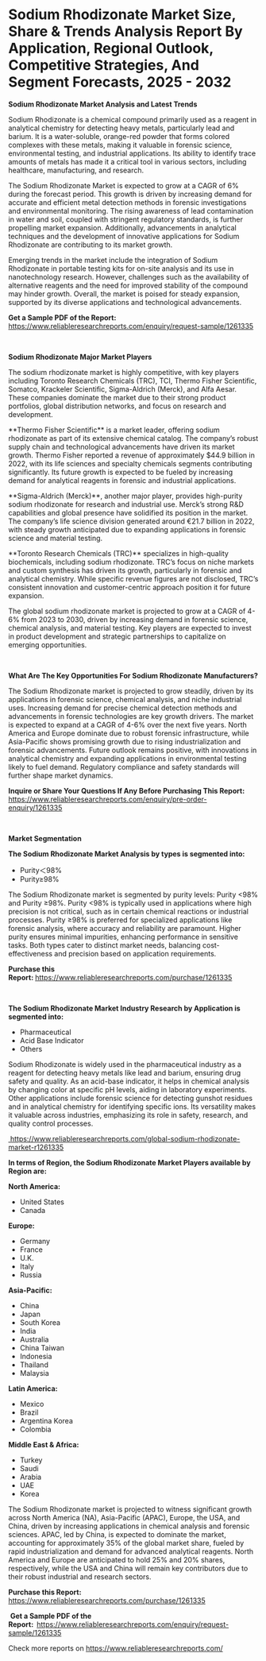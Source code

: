 <p><h1>Sodium Rhodizonate Market Size, Share & Trends Analysis Report By Application, Regional Outlook, Competitive Strategies, And Segment Forecasts, 2025 - 2032</h1></p><p><strong>Sodium Rhodizonate Market Analysis and Latest Trends</strong></p>
<p><p>Sodium Rhodizonate is a chemical compound primarily used as a reagent in analytical chemistry for detecting heavy metals, particularly lead and barium. It is a water-soluble, orange-red powder that forms colored complexes with these metals, making it valuable in forensic science, environmental testing, and industrial applications. Its ability to identify trace amounts of metals has made it a critical tool in various sectors, including healthcare, manufacturing, and research.</p><p>The Sodium Rhodizonate Market is expected to grow at a CAGR of 6% during the forecast period. This growth is driven by increasing demand for accurate and efficient metal detection methods in forensic investigations and environmental monitoring. The rising awareness of lead contamination in water and soil, coupled with stringent regulatory standards, is further propelling market expansion. Additionally, advancements in analytical techniques and the development of innovative applications for Sodium Rhodizonate are contributing to its market growth.</p><p>Emerging trends in the market include the integration of Sodium Rhodizonate in portable testing kits for on-site analysis and its use in nanotechnology research. However, challenges such as the availability of alternative reagents and the need for improved stability of the compound may hinder growth. Overall, the market is poised for steady expansion, supported by its diverse applications and technological advancements.</p></p>
<p><strong>Get a Sample PDF of the Report:&nbsp;</strong> <a href="https://www.reliableresearchreports.com/enquiry/request-sample/1261335?utm_campaign=2009&utm_medium=2&utm_source=Github&utm_content=ia&utm_term=26012025&utm_id=sodium-rhodizonate">https://www.reliableresearchreports.com/enquiry/request-sample/1261335</a></p>
<p>&nbsp;</p>
<p><strong>Sodium Rhodizonate Major Market Players</strong></p>
<p><p>The sodium rhodizonate market is highly competitive, with key players including Toronto Research Chemicals (TRC), TCI, Thermo Fisher Scientific, Somatco, Krackeler Scientific, Sigma-Aldrich (Merck), and Alfa Aesar. These companies dominate the market due to their strong product portfolios, global distribution networks, and focus on research and development.</p><p>**Thermo Fisher Scientific** is a market leader, offering sodium rhodizonate as part of its extensive chemical catalog. The company’s robust supply chain and technological advancements have driven its market growth. Thermo Fisher reported a revenue of approximately $44.9 billion in 2022, with its life sciences and specialty chemicals segments contributing significantly. Its future growth is expected to be fueled by increasing demand for analytical reagents in forensic and industrial applications.</p><p>**Sigma-Aldrich (Merck)**, another major player, provides high-purity sodium rhodizonate for research and industrial use. Merck’s strong R&D capabilities and global presence have solidified its position in the market. The company’s life science division generated around €21.7 billion in 2022, with steady growth anticipated due to expanding applications in forensic science and material testing.</p><p>**Toronto Research Chemicals (TRC)** specializes in high-quality biochemicals, including sodium rhodizonate. TRC’s focus on niche markets and custom synthesis has driven its growth, particularly in forensic and analytical chemistry. While specific revenue figures are not disclosed, TRC’s consistent innovation and customer-centric approach position it for future expansion.</p><p>The global sodium rhodizonate market is projected to grow at a CAGR of 4-6% from 2023 to 2030, driven by increasing demand in forensic science, chemical analysis, and material testing. Key players are expected to invest in product development and strategic partnerships to capitalize on emerging opportunities.</p></p>
<p>&nbsp;</p>
<p><strong>What Are The Key Opportunities For Sodium Rhodizonate Manufacturers?</strong></p>
<p><p>The Sodium Rhodizonate market is projected to grow steadily, driven by its applications in forensic science, chemical analysis, and niche industrial uses. Increasing demand for precise chemical detection methods and advancements in forensic technologies are key growth drivers. The market is expected to expand at a CAGR of 4-6% over the next five years. North America and Europe dominate due to robust forensic infrastructure, while Asia-Pacific shows promising growth due to rising industrialization and forensic advancements. Future outlook remains positive, with innovations in analytical chemistry and expanding applications in environmental testing likely to fuel demand. Regulatory compliance and safety standards will further shape market dynamics.</p></p>
<p><strong>Inquire or Share Your Questions If Any Before Purchasing This Report:</strong> <a href="https://www.reliableresearchreports.com/enquiry/pre-order-enquiry/1261335?utm_campaign=2009&utm_medium=2&utm_source=Github&utm_content=ia&utm_term=26012025&utm_id=sodium-rhodizonate">https://www.reliableresearchreports.com/enquiry/pre-order-enquiry/1261335</a></p>
<p>&nbsp;</p>
<p><strong>Market Segmentation</strong></p>
<p><strong>The Sodium Rhodizonate Market Analysis by types is segmented into:</strong></p>
<p><ul><li>Purity＜98%</li><li>Purity≥98%</li></ul></p>
<p><p>The Sodium Rhodizonate market is segmented by purity levels: Purity <98% and Purity ≥98%. Purity <98% is typically used in applications where high precision is not critical, such as in certain chemical reactions or industrial processes. Purity ≥98% is preferred for specialized applications like forensic analysis, where accuracy and reliability are paramount. Higher purity ensures minimal impurities, enhancing performance in sensitive tasks. Both types cater to distinct market needs, balancing cost-effectiveness and precision based on application requirements.</p></p>
<p><strong>Purchase this Report:&nbsp;</strong><a href="https://www.reliableresearchreports.com/purchase/1261335?utm_campaign=2009&utm_medium=2&utm_source=Github&utm_content=ia&utm_term=26012025&utm_id=sodium-rhodizonate">https://www.reliableresearchreports.com/purchase/1261335</a></p>
<p>&nbsp;</p>
<p><strong>The Sodium Rhodizonate Market Industry Research by Application is segmented into:</strong></p>
<p><ul><li>Pharmaceutical</li><li>Acid Base Indicator</li><li>Others</li></ul></p>
<p><p>Sodium Rhodizonate is widely used in the pharmaceutical industry as a reagent for detecting heavy metals like lead and barium, ensuring drug safety and quality. As an acid-base indicator, it helps in chemical analysis by changing color at specific pH levels, aiding in laboratory experiments. Other applications include forensic science for detecting gunshot residues and in analytical chemistry for identifying specific ions. Its versatility makes it valuable across industries, emphasizing its role in safety, research, and quality control processes.</p></p>
<p><a href="https://www.reliableresearchreports.com/global-sodium-rhodizonate-market-r1261335?utm_campaign=2009&utm_medium=2&utm_source=Github&utm_content=ia&utm_term=26012025&utm_id=sodium-rhodizonate">&nbsp;https://www.reliableresearchreports.com/global-sodium-rhodizonate-market-r1261335</a></p>
<p><strong>In terms of Region, the Sodium Rhodizonate Market Players available by Region are:</strong></p>
<p>
    <p> <strong> North America: </strong>
        <ul>
            <li>United States</li>
            <li>Canada</li>
        </ul>
        </p> 
    <p> <strong> Europe: </strong>
        <ul>
            <li>Germany</li>
            <li>France</li>
            <li>U.K.</li>
            <li>Italy</li>
            <li>Russia</li>
        </ul>
        </p> 
    <p> <strong> Asia-Pacific: </strong>
        <ul>
            <li>China</li>
            <li>Japan</li>
            <li>South Korea</li>
            <li>India</li>
            <li>Australia</li>
            <li>China Taiwan</li>
            <li>Indonesia</li>
            <li>Thailand</li>
            <li>Malaysia</li>
        </ul>
        </p> 
    <p> <strong> Latin America: </strong>
        <ul>
            <li>Mexico</li>
            <li>Brazil</li>
            <li>Argentina Korea</li>
            <li>Colombia</li>
        </ul>
        </p> 
    <p> <strong> Middle East & Africa: </strong>
        <ul>
            <li>Turkey</li>
            <li>Saudi</li>
            <li>Arabia</li>
            <li>UAE</li>
            <li>Korea</li>
        </ul>
    </p>
    </p>
<p><p>The Sodium Rhodizonate market is projected to witness significant growth across North America (NA), Asia-Pacific (APAC), Europe, the USA, and China, driven by increasing applications in chemical analysis and forensic sciences. APAC, led by China, is expected to dominate the market, accounting for approximately 35% of the global market share, fueled by rapid industrialization and demand for advanced analytical reagents. North America and Europe are anticipated to hold 25% and 20% shares, respectively, while the USA and China will remain key contributors due to their robust industrial and research sectors.</p></p>
<p><strong>Purchase this Report: </strong><a href="https://www.reliableresearchreports.com/purchase/1261335?utm_campaign=2009&utm_medium=2&utm_source=Github&utm_content=ia&utm_term=26012025&utm_id=sodium-rhodizonate">https://www.reliableresearchreports.com/purchase/1261335</a></p>
<p>&nbsp;<strong>Get a Sample PDF of the Report:&nbsp;&nbsp;</strong><a href="https://www.reliableresearchreports.com/enquiry/request-sample/1261335?utm_campaign=2009&utm_medium=2&utm_source=Github&utm_content=ia&utm_term=26012025&utm_id=sodium-rhodizonate">https://www.reliableresearchreports.com/enquiry/request-sample/1261335</a></p>
<p><strong></strong></p>
<p>Check more reports on <a href="https://www.reliableresearchreports.com/?utm_campaign=2009&utm_medium=2&utm_source=Github&utm_content=ia&utm_term=26012025&utm_id=sodium-rhodizonate">https://www.reliableresearchreports.com/</a></p>